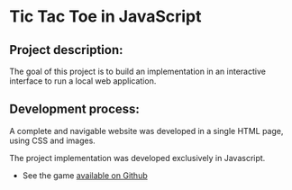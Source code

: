 # Tic Tac Toe in JavaScript

## Project description:
The goal of this project is to build an implementation in an interactive interface to run a local web application.

## Development process:
A complete and navigable website was developed in a single HTML page, using CSS and images.

The project implementation was developed exclusively in Javascript.

- See the game [available on Github](https://marcosallysson.github.io/javascript-jogo-da-velha/)
